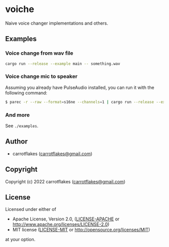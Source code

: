 # voiche

Naive voice changer implementations and others.

## Examples

### Voice change from wav file

``` sh
cargo run --release --example main -- something.wav
```

### Voice change mic to speaker

Assuming you already have PulseAudio installed, you can run it with the following command:

``` sh
$ parec -r --raw --format=s16ne --channels=1 | cargo run --release --example stdinout 2> /dev/null | pacat --raw --format=s16ne --channels=1
```

### And more

See `./examples`.

## Author

* carrotflakes (carrotflakes@gmail.com)

## Copyright

Copyright (c) 2022 carrotflakes (carrotflakes@gmail.com)

## License

Licensed under either of

 * Apache License, Version 2.0, ([LICENSE-APACHE](LICENSE-APACHE) or http://www.apache.org/licenses/LICENSE-2.0)
 * MIT license ([LICENSE-MIT](LICENSE-MIT) or http://opensource.org/licenses/MIT)

at your option.
